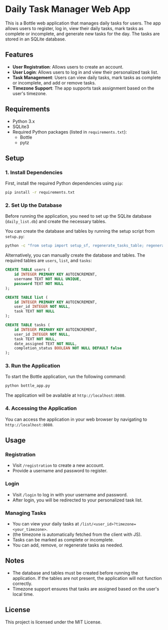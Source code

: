 # Daily Task Manager Web App

This is a Bottle web application that manages daily tasks for users. The app allows users to register, log in, view their daily tasks, mark tasks as complete or incomplete, and generate new tasks for the day. The tasks are stored in an SQLite database.

## Features
- **User Registration**: Allows users to create an account.
- **User Login**: Allows users to log in and view their personalized task list.
- **Task Management**: Users can view daily tasks, mark tasks as complete or incomplete, and add or remove tasks.
- **Timezone Support**: The app supports task assignment based on the user's timezone.

## Requirements

- Python 3.x
- SQLite3
- Required Python packages (listed in `requirements.txt`):
  - Bottle
  - pytz

## Setup

### 1. Install Dependencies
First, install the required Python dependencies using `pip`:

```bash
pip install -r requirements.txt
```

### 2. Set Up the Database
Before running the application, you need to set up the SQLite database (`daily_list.db`) and create the necessary tables.

You can create the database and tables by running the setup script from `setup.py`:

```bash
python -c "from setup import setup_sf, regenerate_tasks_table; regenerate_tasks_table()"
```

Alternatively, you can manually create the database and tables. The required tables are `users`, `list`, and `tasks`:

```sql
CREATE TABLE users (
    id INTEGER PRIMARY KEY AUTOINCREMENT,
    username TEXT NOT NULL UNIQUE,
    password TEXT NOT NULL
);

CREATE TABLE list (
    id INTEGER PRIMARY KEY AUTOINCREMENT,
    user_id INTEGER NOT NULL,
    task TEXT NOT NULL
);

CREATE TABLE tasks (
    id INTEGER PRIMARY KEY AUTOINCREMENT,
    user_id INTEGER NOT NULL,
    task TEXT NOT NULL,
    date_assigned TEXT NOT NULL,
    completion_status BOOLEAN NOT NULL DEFAULT false
);
```

### 3. Run the Application

To start the Bottle application, run the following command:

```bash
python bottle_app.py
```

The application will be available at `http://localhost:8080`.

### 4. Accessing the Application
You can access the application in your web browser by navigating to `http://localhost:8080`.

## Usage

### Registration
- Visit `/registration` to create a new account.
- Provide a username and password to register.

### Login
- Visit `/login` to log in with your username and password.
- After login, you will be redirected to your personalized task list.

### Managing Tasks
- You can view your daily tasks at `/list/<user_id>?timezone=<your_timezone>`.
- (the timezone is automatically fetched from the client with JS).
- Tasks can be marked as complete or incomplete.
- You can add, remove, or regenerate tasks as needed.

## Notes

- The database and tables must be created before running the application. If the tables are not present, the application will not function correctly.
- Timezone support ensures that tasks are assigned based on the user's local time.

## License
This project is licensed under the MIT License.
```
